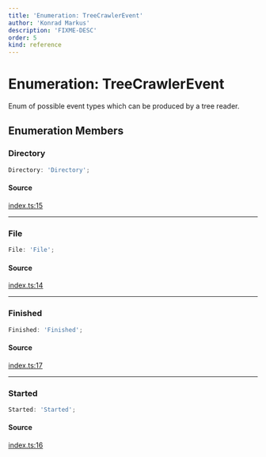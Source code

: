 ```yaml
---
title: 'Enumeration: TreeCrawlerEvent'
author: 'Konrad Markus'
description: 'FIXME-DESC'
order: 5
kind: reference
---
```


# Enumeration: TreeCrawlerEvent

Enum of possible event types which can be produced by a tree reader.

## Enumeration Members

### Directory

```ts
Directory: 'Directory';
```

#### Source

[index.ts:15](https://github.com/konkerdotdev/tiny-treecrawler-fp/blob/d889edd43bad878816e43a5941ed304eb3d9e371/src/index.ts#L15)

---

### File

```ts
File: 'File';
```

#### Source

[index.ts:14](https://github.com/konkerdotdev/tiny-treecrawler-fp/blob/d889edd43bad878816e43a5941ed304eb3d9e371/src/index.ts#L14)

---

### Finished

```ts
Finished: 'Finished';
```

#### Source

[index.ts:17](https://github.com/konkerdotdev/tiny-treecrawler-fp/blob/d889edd43bad878816e43a5941ed304eb3d9e371/src/index.ts#L17)

---

### Started

```ts
Started: 'Started';
```

#### Source

[index.ts:16](https://github.com/konkerdotdev/tiny-treecrawler-fp/blob/d889edd43bad878816e43a5941ed304eb3d9e371/src/index.ts#L16)
